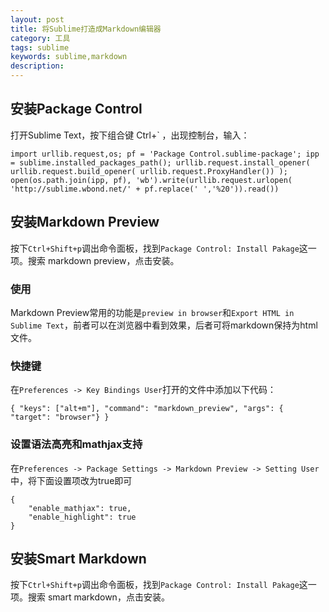 ```yaml
---
layout: post
title: 将Sublime打造成Markdown编辑器
category: 工具
tags: sublime
keywords: sublime,markdown
description:
---
```


## 安装Package Control
打开Sublime Text，按下组合键 Ctrl+` ，出现控制台，输入：

```
import urllib.request,os; pf = 'Package Control.sublime-package'; ipp = sublime.installed_packages_path(); urllib.request.install_opener( urllib.request.build_opener( urllib.request.ProxyHandler()) ); open(os.path.join(ipp, pf), 'wb').write(urllib.request.urlopen( 'http://sublime.wbond.net/' + pf.replace(' ','%20')).read())
```

## 安装Markdown Preview
按下`Ctrl+Shift+p`调出命令面板，找到`Package Control: Install Pakage`这一项。搜索 markdown preview，点击安装。

### 使用
Markdown Preview常用的功能是`preview in browser`和`Export HTML in Sublime Text`，前者可以在浏览器中看到效果，后者可将markdown保持为html文件。

### 快捷键
在`Preferences -> Key Bindings User`打开的文件中添加以下代码：

```
{ "keys": ["alt+m"], "command": "markdown_preview", "args": { "target": "browser"} }
```

### 设置语法高亮和mathjax支持
在`Preferences -> Package Settings -> Markdown Preview -> Setting User`中，将下面设置项改为true即可

```
{
	"enable_mathjax": true,
	"enable_highlight": true
}
```

## 安装Smart Markdown
按下`Ctrl+Shift+p`调出命令面板，找到`Package Control: Install Pakage`这一项。搜索 smart markdown，点击安装。
